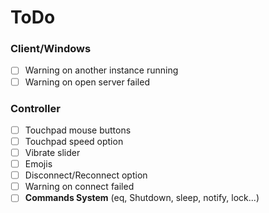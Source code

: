 # ToDo

### Client/Windows
- [ ] Warning on another instance running
- [ ] Warning on open server failed

### Controller
- [ ] Touchpad mouse buttons
- [ ] Touchpad speed option
- [ ] Vibrate slider
- [ ] Emojis
- [ ] Disconnect/Reconnect option
- [ ] Warning on connect failed
- [ ] **Commands System** (eq, Shutdown, sleep, notify, lock...)
